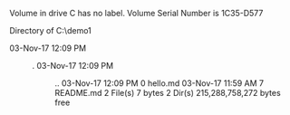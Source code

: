  Volume in drive C has no label.
 Volume Serial Number is 1C35-D577

 Directory of C:\demo1

03-Nov-17  12:09 PM    <DIR>          .
03-Nov-17  12:09 PM    <DIR>          ..
03-Nov-17  12:09 PM                 0 hello.md
03-Nov-17  11:59 AM                 7 README.md
               2 File(s)              7 bytes
               2 Dir(s)  215,288,758,272 bytes free
